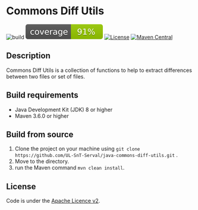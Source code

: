 # Commons Diff Utils

![build](https://github.com/UL-SnT-Serval/java-commons-diff-utils/workflows/build/badge.svg)
![codecov](.github/badges/jacoco.svg)
[![License](https://img.shields.io/badge/License-Apache%202.0-blue.svg)](https://opensource.org/licenses/Apache-2.0)
[![Maven Central](https://maven-badges.herokuapp.com/maven-central/lu.uni.serval/diff-utils/badge.svg)](https://search.maven.org/search?q=g:lu.uni.serval%20diff-utils)

## Description

Commons Diff Utils is a collection of functions to help to extract differences between two files or set of files.
## Build requirements

* Java Development Kit (JDK) 8 or higher
* Maven 3.6.0 or higher

## Build from source

1. Clone the project on your machine using ```git clone https://github.com/UL-SnT-Serval/java-commons-diff-utils.git``` .
2. Move to the directory.
3. run the Maven command ```mvn clean install```.

License
-------
Code is under the [Apache Licence v2](https://www.apache.org/licenses/LICENSE-2.0.txt).